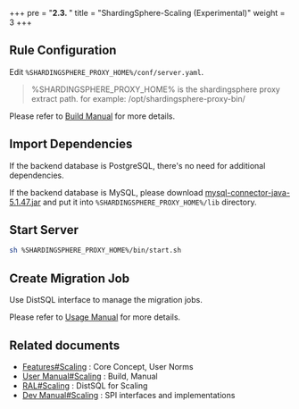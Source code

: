 +++
pre = "<b>2.3. </b>"
title = "ShardingSphere-Scaling (Experimental)"
weight = 3
+++

## Rule Configuration

Edit `%SHARDINGSPHERE_PROXY_HOME%/conf/server.yaml`.

> %SHARDINGSPHERE_PROXY_HOME% is the shardingsphere proxy extract path. for example: /opt/shardingsphere-proxy-bin/

Please refer to [Build Manual](/en/user-manual/shardingsphere-scaling/build/) for more details.

## Import Dependencies

If the backend database is PostgreSQL, there's no need for additional dependencies.

If the backend database is MySQL, please download [mysql-connector-java-5.1.47.jar](https://repo1.maven.org/maven2/mysql/mysql-connector-java/5.1.47/mysql-connector-java-5.1.47.jar) and put it into `%SHARDINGSPHERE_PROXY_HOME%/lib` directory.

## Start Server

```bash
sh %SHARDINGSPHERE_PROXY_HOME%/bin/start.sh
```

## Create Migration Job

Use DistSQL interface to manage the migration jobs.

Please refer to [Usage Manual](/en/user-manual/shardingsphere-scaling/usage/) for more details. 

## Related documents

- [Features#Scaling](/en/features/scaling/) : Core Concept, User Norms
- [User Manual#Scaling](/en/user-manual/shardingsphere-scaling/) : Build, Manual
- [RAL#Scaling](/en/user-manual/shardingsphere-proxy/usage/distsql/syntax/ral/#scaling) : DistSQL for Scaling
- [Dev Manual#Scaling](/en/dev-manual/scaling/) : SPI interfaces and implementations
